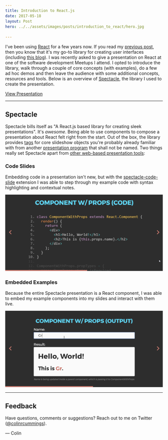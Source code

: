 ```yaml
---
title: Introduction to React.js
date: 2017-05-18
layout: Post
hero: ../../assets/images/posts/introduction_to_react/hero.jpg

---
```


I've been using <a href="https://facebook.github.io/react/" target="_blank">React</a> for a few years now. If you read my <a href="/blog/posts/a-wedding-website/">previous post</a>, then you know that it's my go-to library for creating user interfaces (including <a href="https://github.com/colinrcummings/blog">this blog</a>). I was recently asked to give a presentation on React at one of the software development Meetups I attend. I opted to introduce the library, walk through a couple of core concepts (with examples), do a few ad hoc demos and then leave the audience with some additional concepts, resources and tools. Below is an overview of <a href="http://formidable.com/open-source/spectacle/" target="_blank">Spectacle</a>, the library I used to create the presentation.


<a role="button" class="btn btn-default" href="http://colinrcummings.github.io/meetup-react" target="_blank">View Presentation</a>

---

## Spectacle

Spectacle bills itself as "A React.js based library for creating sleek presentations". It's *awesome*. Being able to use components to compose a presentation about React felt right from the start. Out of the box, the library provides <a href="https://github.com/FormidableLabs/spectacle#tag-api" target="_blank">tags</a> for core slideshow objects you're probably already familiar with from another <a href="https://www.youtube.com/watch?v=uNjxe8ShM-8" target="_blank">presentation program</a> that shall not be named. Two things really set Spectacle apart from <a href="https://github.com/search?l=JavaScript&o=desc&q=presentation&s=stars&type=Repositories&utf8=%E2%9C%93" target="_blank">other web-based presentation tools</a>:

### Code Slides

Embedding code in a presentation isn't new, but with the <a href="https://github.com/thejameskyle/spectacle-code-slide" target="_blank">spectacle-code-slide</a> extension I was able to step through my example code with syntax highlighting and contextual notes.

<div class="grid">
  <div class="col-2-12 hide-on-mobile"></div>
  <div class="col-8-12">
    <div class="text-center" style="margin-top: 5px;">
      <div style="display: inline-block; max-width: 100%;">
        <img class="img-rounded" src="../../assets/images/posts/introduction_to_react/code_slide.gif" alt="Code slide"/>
      </div>
    </div>
  </div>
  <div class="col-2-12 hide-on-mobile"></div>
</div>

### Embedded Examples

Because the entire Spectacle presentation is a React component, I was able to embed my example components into my slides and interact with them live.

<div class="grid">
  <div class="col-2-12 hide-on-mobile"></div>
  <div class="col-8-12">
    <div class="text-center" style="margin-top: 5px;">
      <div style="display: inline-block; max-width: 100%;">
        <img class="img-rounded" src="../../assets/images/posts/introduction_to_react/interactive_example.gif" alt="Interactive example"/>
      </div>
    </div>
  </div>
  <div class="col-2-12 hide-on-mobile"></div>
</div>

---

## Feedback

Have questions, comments or suggestions? Reach out to me on Twitter (<a href="https://twitter.com/colinrcummings">@colinrcummings</a>).

— Colin
